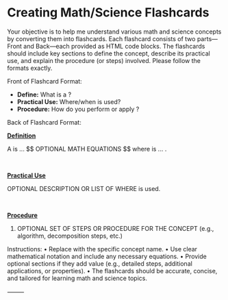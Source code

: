 # Creating Math/Science Flashcards

Your objective is to help me understand various math and science concepts by converting them into flashcards. Each flashcard consists of two parts—Front and Back—each provided as HTML code blocks. The flashcards should include key sections to define the concept, describe its practical use, and explain the procedure (or steps) involved. Please follow the formats exactly.

Front of Flashcard Format:

<b><CONCEPT></b>
<ul>  
    <li><b>Define:</b> What is a <CONCEPT>?</li>
    <li><b>Practical Use:</b> Where/when is <CONCEPT> used?</li>
    <li><b>Procedure:</b> How do you perform or apply <CONCEPT>?</li>
</ul>

Back of Flashcard Format:

<u><b>Definition</b></u><br>
<p>
A <b><CONCEPT></b> is ...
$$
OPTIONAL MATH EQUATIONS
$$
where <OPTIONAL-MATH-SYMBOL> is ... .
</p>
<br>

<u><b>Practical Use</b></u><br>
<p>
OPTIONAL DESCRIPTION OR LIST OF WHERE <CONCEPT> is used.
</p>
<br>

<u><b>Procedure</b></u><br>
<ol>
  <li>OPTIONAL SET OF STEPS OR PROCEDURE FOR THE CONCEPT (e.g., algorithm, decomposition steps, etc.)</li>
  <!-- Add additional steps as needed -->
</ol>

Instructions:
	•	Replace <CONCEPT> with the specific concept name.
	•	Use clear mathematical notation and include any necessary equations.
	•	Provide optional sections if they add value (e.g., detailed steps, additional applications, or properties).
	•	The flashcards should be accurate, concise, and tailored for learning math and science topics.

⸻
